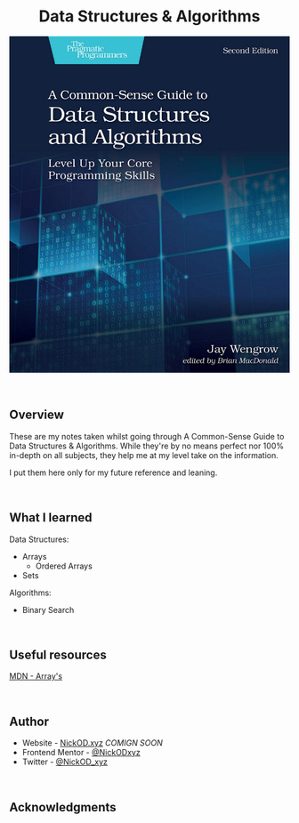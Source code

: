 <h1 align="center">Data Structures & Algorithms</h1>

![A Common-Sense Guide to Data Structures & Algorithms](https://github.com/NickODxyz/Data-Structures-Algorithms/blob/main/Data%20Structures%20%26%20Algorithms.PNG)

<br>

## Overview

These are my notes taken whilst going through A Common-Sense Guide to Data Structures & Algorithms. While they're by no means perfect nor 100% in-depth on all subjects, they help me at my level take on the information.

I put them here only for my future reference and leaning.

<br>

## What I learned

Data Structures:
- Arrays
	- Ordered Arrays
- Sets

Algorithms:
- Binary Search

<br>

## Useful resources

[MDN - Array's](https://developer.mozilla.org/en-US/docs/Web/JavaScript/Reference/Global_Objects/Array)

<br>

## Author

- Website - [NickOD.xyz](http://www.NickOD.xyz) <em>COMIGN SOON</em>
- Frontend Mentor - [@NickODxyz](https://www.frontendmentor.io/profile/NickODxyz)
- Twitter - [@NickOD_xyz](https://twitter.com/NickOD_xyz)

<br>

## Acknowledgments

